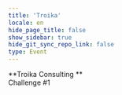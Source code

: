 ```yaml
---
title: 'Troika'
locale: en
hide_page_title: false
show_sidebar: true
hide_git_sync_repo_link: false
type: Event
---
```


**Troika Consulting **  
Challenge #1
